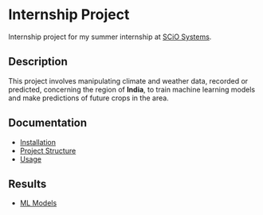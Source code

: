 # Internship Project

Internship project for my summer internship at [SCiO Systems](https://scio.systems).

## Description

This project involves manipulating climate and weather data, recorded or predicted, concerning the region of <b>India</b>, to train machine learning models and make predictions of future crops in the area.

## Documentation

* [Installation](./docs/installation.md)
* [Project Structure](./docs/structure.md)
* [Usage](./docs/execution.md)

## Results

* [ML Models](./project/models/README.md)
